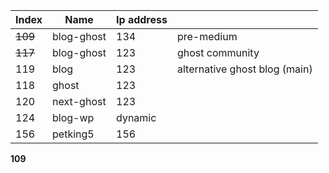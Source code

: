 
| Index   | Name       | Ip address |                               |
| ------- | ---------- | ---------- | ----------------------------- |
| ~~109~~ | blog-ghost | 134        | pre-medium                    |
| ~~117~~ | blog-ghost | 123        | ghost community               |
| 119     | blog       | 123        | alternative ghost blog (main) |
| 118     | ghost      | 123        |                               |
| 120     | next-ghost | 123        |                               |
| 124     | blog-wp    | dynamic    |                               |
| 156     | petking5   | 156        |                               |

**109**
